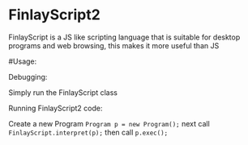 # FinlayScript2

FinlayScript is a JS like scripting language that is suitable for desktop programs and web browsing, this makes it more useful than JS

#Usage:

Debugging:

Simply run the FinlayScript class

Running FinlayScript2 code:

Create a new Program
`Program p = new Program();`
next call `FinlayScript.interpret(p);`
then call `p.exec();`
